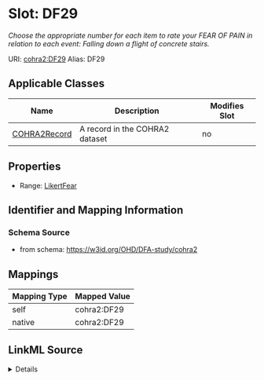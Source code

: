 

# Slot: DF29 


_Choose the appropriate number for each item to rate your FEAR OF PAIN in relation to each event: Falling down a flight of concrete stairs._





URI: [cohra2:DF29](https://w3id.org/OHD/DFA-study/cohra2/DF29)
Alias: DF29

<!-- no inheritance hierarchy -->





## Applicable Classes

| Name | Description | Modifies Slot |
| --- | --- | --- |
| [COHRA2Record](COHRA2Record.md) | A record in the COHRA2 dataset |  no  |







## Properties

* Range: [LikertFear](LikertFear.md)





## Identifier and Mapping Information







### Schema Source


* from schema: https://w3id.org/OHD/DFA-study/cohra2




## Mappings

| Mapping Type | Mapped Value |
| ---  | ---  |
| self | cohra2:DF29 |
| native | cohra2:DF29 |




## LinkML Source

<details>
```yaml
name: DF29
description: 'Choose the appropriate number for each item to rate your FEAR OF PAIN
  in relation to each event: Falling down a flight of concrete stairs.'
from_schema: https://w3id.org/OHD/DFA-study/cohra2
rank: 1000
alias: DF29
domain_of:
- COHRA2Record
range: LikertFear

```
</details>